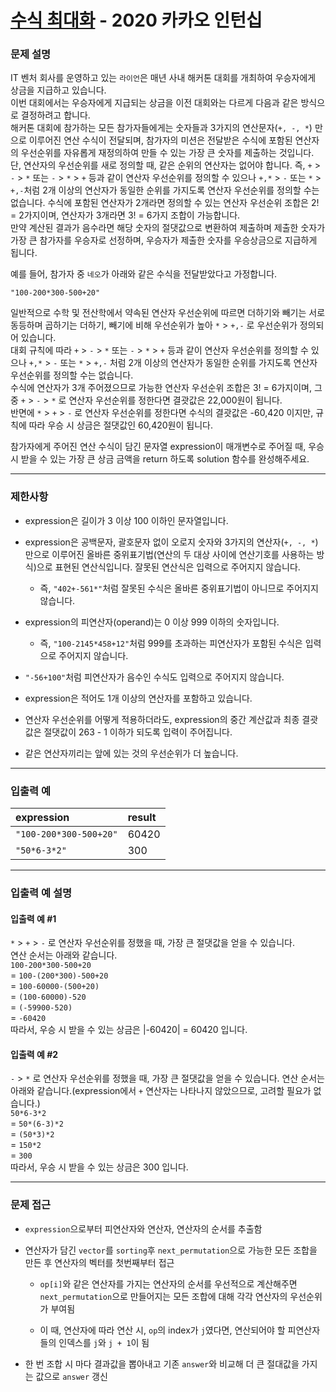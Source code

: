 # [수식 최대화](https://programmers.co.kr/learn/courses/30/lessons/67257) - 2020 카카오 인턴십

### 문제 설명

IT 벤처 회사를 운영하고 있는 `라이언`은 매년 사내 해커톤 대회를 개최하여 우승자에게 상금을 지급하고 있습니다.<br/>
이번 대회에서는 우승자에게 지급되는 상금을 이전 대회와는 다르게 다음과 같은 방식으로 결정하려고 합니다.<br/>
해커톤 대회에 참가하는 모든 참가자들에게는 숫자들과 3가지의 연산문자(`+, -, *`) 만으로 이루어진 연산 수식이 전달되며, 참가자의 미션은 전달받은 수식에 포함된 연산자의 우선순위를 자유롭게 재정의하여 만들 수 있는 가장 큰 숫자를 제출하는 것입니다.<br/>
단, 연산자의 우선순위를 새로 정의할 때, 같은 순위의 연산자는 없어야 합니다. 즉, `+` > `-` > `*` 또는 `-` > `*` > `+` 등과 같이 연산자 우선순위를 정의할 수 있으나 `+,*` > `-` 또는 `*` > `+,-`처럼 2개 이상의 연산자가 동일한 순위를 가지도록 연산자 우선순위를 정의할 수는 없습니다. 수식에 포함된 연산자가 2개라면 정의할 수 있는 연산자 우선순위 조합은 2! = 2가지이며, 연산자가 3개라면 3! = 6가지 조합이 가능합니다.<br/>
만약 계산된 결과가 음수라면 해당 숫자의 절댓값으로 변환하여 제출하며 제출한 숫자가 가장 큰 참가자를 우승자로 선정하며, 우승자가 제출한 숫자를 우승상금으로 지급하게 됩니다.

예를 들어, 참가자 중 `네오`가 아래와 같은 수식을 전달받았다고 가정합니다.

`"100-200*300-500+20"`

일반적으로 수학 및 전산학에서 약속된 연산자 우선순위에 따르면 더하기와 빼기는 서로 동등하며 곱하기는 더하기, 빼기에 비해 우선순위가 높아 `*` > `+,-` 로 우선순위가 정의되어 있습니다.<br/>
대회 규칙에 따라 `+` > `-` > `*` 또는 `-` > `*` > `+` 등과 같이 연산자 우선순위를 정의할 수 있으나 `+,*` > `-` 또는 `*` > `+,-` 처럼 2개 이상의 연산자가 동일한 순위를 가지도록 연산자 우선순위를 정의할 수는 없습니다.<br/>
수식에 연산자가 3개 주어졌으므로 가능한 연산자 우선순위 조합은 3! = 6가지이며, 그 중 `+` > `-` > `*` 로 연산자 우선순위를 정한다면 결괏값은 22,000원이 됩니다.<br/>
반면에 `*` > `+` > `-` 로 연산자 우선순위를 정한다면 수식의 결괏값은 -60,420 이지만, 규칙에 따라 우승 시 상금은 절댓값인 60,420원이 됩니다.

참가자에게 주어진 연산 수식이 담긴 문자열 expression이 매개변수로 주어질 때, 우승 시 받을 수 있는 가장 큰 상금 금액을 return 하도록 solution 함수를 완성해주세요.

---

### 제한사항

  - expression은 길이가 3 이상 100 이하인 문자열입니다.

  - expression은 공백문자, 괄호문자 없이 오로지 숫자와 3가지의 연산자(`+, -, *`) 만으로 이루어진 올바른 중위표기법(연산의 두 대상 사이에 연산기호를 사용하는 방식)으로 표현된 연산식입니다. 잘못된 연산식은 입력으로 주어지지 않습니다.

    - 즉, `"402+-561*"`처럼 잘못된 수식은 올바른 중위표기법이 아니므로 주어지지 않습니다.

  - expression의 피연산자(operand)는 0 이상 999 이하의 숫자입니다.

    - 즉, `"100-2145*458+12"`처럼 999를 초과하는 피연산자가 포함된 수식은 입력으로 주어지지 않습니다.

  - `"-56+100"`처럼 피연산자가 음수인 수식도 입력으로 주어지지 않습니다.

  - expression은 적어도 1개 이상의 연산자를 포함하고 있습니다.

  - 연산자 우선순위를 어떻게 적용하더라도, expression의 중간 계산값과 최종 결괏값은 절댓값이 263 - 1 이하가 되도록 입력이 주어집니다.

  - 같은 연산자끼리는 앞에 있는 것의 우선순위가 더 높습니다.

---

### 입출력 예

| expression             | result |
| :--------------------- | :----- |
| `"100-200*300-500+20"` | 60420  |
| `"50*6-3*2"`           | 300    |

---

### 입출력 예 설명

#### 입출력 예 #1

`*` > `+` > `-` 로 연산자 우선순위를 정했을 때, 가장 큰 절댓값을 얻을 수 있습니다.<br/>
연산 순서는 아래와 같습니다.<br/>
`100-200*300-500+20`<br/>
= `100-(200*300)-500+20`<br/>
= `100-60000-(500+20)`<br/>
= `(100-60000)-520`<br/>
= `(-59900-520)`<br/>
= `-60420`<br/>
따라서, 우승 시 받을 수 있는 상금은 |-60420| = 60420 입니다.

#### 입출력 예 #2

`-` > `*` 로 연산자 우선순위를 정했을 때, 가장 큰 절댓값을 얻을 수 있습니다.
연산 순서는 아래와 같습니다.(expression에서 `+` 연산자는 나타나지 않았으므로, 고려할 필요가 없습니다.)<br/>
`50*6-3*2`<br/>
= `50*(6-3)*2`<br/>
= `(50*3)*2`<br/>
= `150*2`<br/>
= `300`<br/>
따라서, 우승 시 받을 수 있는 상금은 300 입니다.

---

### 문제 접근

  - `expression`으로부터 피연산자와 연산자, 연산자의 순서를 추출함

  - 연산자가 담긴 `vector`를 `sorting`후 `next_permutation`으로 가능한 모든 조합을 만든 후 연산자의 벡터를 첫번째부터 접근

    - `op[i]`와 같은 연산자를 가지는 연산자의 순서를 우선적으로 계산해주면 `next_permutation`으로 만들어지는 모든 조합에 대해 각각 연산자의 우선순위가 부여됨

    - 이 때, 연산자에 따라 연산 시, `op`의 index가 `j`였다면, 연산되어야 할 피연산자들의 인덱스를 `j`와 `j + 1`이 됨

  - 한 번 조합 시 마다 결과값을 뽑아내고 기존 `answer`와 비교해 더 큰 절대값을 가지는 값으로 `answer` 갱신